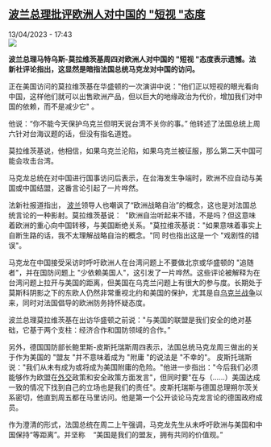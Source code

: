 <!--1681404303000-->
[波兰总理批评欧洲人对中国的 &quot;短视 &quot;态度](https://www.rfi.fr/cn/%E6%AC%A7%E6%B4%B2/20230413-%E6%B3%A2%E5%85%B0%E6%80%BB%E7%90%86%E6%89%B9%E8%AF%84%E6%AC%A7%E6%B4%B2%E4%BA%BA%E5%AF%B9%E4%B8%AD%E5%9B%BD%E7%9A%84-%E7%9F%AD%E8%A7%86-%E6%80%81%E5%BA%A6)
------

<div>13/04/2023 - 17:43</div><img src="https://s.rfi.fr/media/display/194249ca-d9bd-11ed-8640-005056bfb2b6/w:1280/p:16x9/AP23101696213053.jpg"><p><strong>波兰总理马特乌斯-莫拉维茨基周四对欧洲人对中国的 "短视 "态度表示遗憾。法新社评论指出，这显然是暗指法国总统马克龙对中国的访问。                    </strong></p><div><p><span><span><span><span><span><span>正在美国访问的莫拉维茨基在华盛顿的一次演讲中说：</span></span></span><span><span><span>"他们正以短视的眼光看向中国，这样他们就可以出售欧洲产品，但以巨大的地缘政治为代价，增加我们对中国的依赖，而不是减少它" 。</span></span></span></span></span></span></p><p><span><span><span><span><span><span>他说：“你不能今天保护乌克兰但明天说台湾不关你的事。” 他转述了法国总统上周六针对台海议题的话，但没有指名道姓。</span></span></span></span></span></span></p><p><span><span><span><span><span><span>莫拉维茨基说，他相信，如果乌克兰沦陷，如果乌克兰被征服，那么第二天中国可能会攻击台湾。</span></span></span></span></span></span></p><p><span><span><span><span><span><span>马克龙总统在对中国进行国事访问后表示，在台海发生争端时，欧洲不应自动与美国或中国结盟，这番言论引起了一片哗然。</span></span></span></span></span></span></p><p><span><span><span><span><span><span>法新社报道指出， <a href="https://www.rfi.fr/cn/关键词/波兰/" target="_self">波兰</a>领导人也嘲讽了“欧洲战略自治”的概念，这也是对法国总统言论的一种影射。莫拉维茨基说：  "欧洲自治听起来不错，不是吗？但这意味着欧洲的重心向中国转移，与美国断绝关系。"莫拉维茨基说：</span></span></span><span><span><span>"如果意味着事实上自断生路的话，我不太理解战略自治的概念。"同 时也指出这是一个 "戏剧性的错误"。</span></span></span></span></span></span></p><p><span><span><span><span><span><span>马克龙在中国接受采访时呼吁欧洲人在台湾问题上不要做北京或华盛顿的</span></span></span><span><span><span> "追随者"，并在国防问题上 "少依赖美国人"，这引发了一片哗然。这些评论被解释为在台湾问题上拉开与美国的距离，但美国在乌克兰问题上有很大的参与度。长期处于莫斯科阴影之下的东欧人仍然非常重视北约和美国的保护，尤其是自<a href="https://www.rfi.fr/cn/关键词/乌克兰战争/" target="_self">乌克兰战争</a>以来，同时对法国倡导的欧洲防务持怀疑态度。</span></span></span></span></span></span></p><p><span><span><span><span><span><span>波兰总理莫拉维茨基在出访华盛顿之前说：</span></span></span><span><span><span>"与美国的联盟是我们安全的绝对基础，它基于两个支柱：经济合作和国防领域的合作。”</span></span></span></span></span></span></p><p><span><span><span>另外，德国国防部长鲍里斯</span><span>-皮斯托瑞斯周四表示，法国总统马克龙周三做出的关于作为美国的 "盟友 "并不意味着成为 "附庸 "的说法是 "不幸的"。 皮斯托瑞斯说："我们从未有成为或将成为美国附庸的危险。"他进一步指出："今后我们必须能够作为欧盟在<a href="https://www.rfi.fr/cn/关键词/外交/" target="_self">外交</a>政策和安全政策方面发言"，但同时要"在与（......）美国达成一致的情况下找到自己的立场也是我们的责任"。皮斯托瑞斯与德国总理朔尔茨关系密切，他直到周五都在马里访问。他是第一个公开谈论马克龙言论的德国政府成员。</span></span></span></p><p>作为澄清的形式，法国总统在周二上午强调，马克龙先生从未呼吁欧洲与美国和中国保持“等距离”。并坚称    “美国是我们的盟友，拥有共同的价值观。” </p><div data-selfpromo-newsletter></div><div data-selfpromo-app></div></div>
